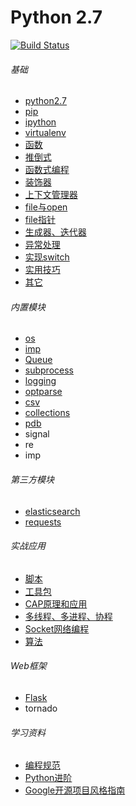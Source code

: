 Python 2.7
============================
[![Build Status](https://travis-ci.org/justjavac/free-programming-books-zh_CN.svg?branch=master)](https://travis-ci.org/justjavac/free-programming-books-zh_CN)

###### 基础
*  [python2.7](https://github.com/467754239/python/blob/master/basic/python2.7.md)
*  [pip](https://github.com/467754239/python/blob/master/basic/pip.md)
*  [ipython](https://github.com/467754239/python/blob/master/basic/ipython.md)
*  [virtualenv](https://github.com/467754239/python/blob/master/basic/virtualenv.md)
*  [函数](https://github.com/467754239/python/blob/master/basic/function_program.md)
*  [推倒式](https://github.com/467754239/python/blob/master/basic/analytical.md)
*  [函数式编程](https://github.com/467754239/python/blob/master/basic/function_program.md)
*  [装饰器](https://github.com/467754239/python/blob/master/basic/decorate.md)
*  [上下文管理器](https://github.com/467754239/python/blob/master/basic/context_manager.md)
*  [file与open](https://github.com/467754239/python/blob/master/basic/file.md)
*  [file指针](https://github.com/467754239/python/blob/master/basic/file_pos.md)
*  [生成器、迭代器](https://github.com/467754239/python/blob/master/basic/generator.md)
*  [异常处理](https://github.com/467754239/python/blob/master/basic/exception.md)
*  [实现switch](https://github.com/467754239/python/blob/master/basic/switch.md)
*  [实用技巧](https://github.com/467754239/python/blob/master/basic/practical_skills.md)
*  [其它](https://github.com/467754239/python/blob/master/basic/other.md)

###### 内置模块
* [os](./builtin_module/os.md)
* [imp](./builtin_module/imp.md)
* [Queue](./builtin_module/queue.md)
* [subprocess](./builtin_module/subprocess.md)
* [logging](./builtin_module/logging.md)
* [optparse](http://467754239.blog.51cto.com/4878013/1619323)
* [csv](./builtin_module/csv.md)
* [collections](./builtin_module/collections.md)
* [pdb](./builtin_module/pdb.md)
* signal
* re 
* imp
    
###### 第三方模块
* [elasticsearch](https://github.com/467754239/python/blob/master/elasticsearch)
* [requests](https://github.com/467754239/python/blob/master/third_party_module/requests_python.py)
    
###### 实战应用
* [脚本](https://github.com/467754239/python/blob/master/scripts)
* [工具包](https://github.com/467754239/python/blob/master/opstools)
* [CAP原理和应用](https://github.com/467754239/python/blob/master/cap)
* [多线程、多进程、协程](https://github.com/467754239/python/blob/master/threads)
* [Socket网络编程](https://github.com/467754239/python/blob/master/socket)
* [算法](https://github.com/467754239/python/blob/master/algorithm)

###### Web框架
* [Flask](https://github.com/467754239/python/blob/master/flask)
* tornado

###### 学习资料
* [编程规范](https://github.com/467754239/python/blob/master/books/编程规范)
* [Python进阶](https://github.com/467754239/python/blob/master/books/interpy-zh.pdf)
* [Google开源项目风格指南](http://zh-google-styleguide.readthedocs.io/en/latest/contents/)
